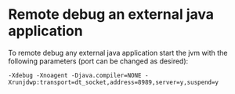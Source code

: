 # Remote debug an external java application

To remote debug any external java application start the jvm with the following parameters (port can be changed as desired): 
```
-Xdebug -Xnoagent -Djava.compiler=NONE -Xrunjdwp:transport=dt_socket,address=8989,server=y,suspend=y
``` 

